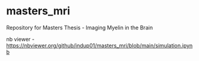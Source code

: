 # masters_mri
Repository for Masters Thesis - Imaging Myelin in the Brain

nb viewer - https://nbviewer.org/github/indup01/masters_mri/blob/main/simulation.ipynb
